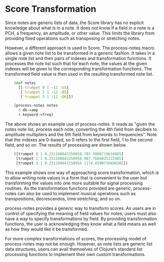 # Score Transformation 

Since notes are generic lists of data, the Score library has no explicit
knowledge about what is in a note. It does not know if a field in a note
is a PCH, a frequency, an amplitude, or other value. This limits the
library from providing fixed operations such as transposing or
stretching notes.

However, a different approach is used in Score. The
process-notes macro allows a given note list to be
transformed in a generic fashion. It takes in a single note list and
then pairs of indexes and transformation functions. It processes the
note list such that for each note, the values at the given indexes will
be given to the corresponding transformation functions. The transformed
field value is then used in the resulting transformed note list.

```clojure
    (def notes
      [['trumpet 0 1 -12 :G5]
       ['trumpet 1 1 -12 :B5]
       ['trumpet 3 1 -12 :D6]])

    (process-notes notes
      3 db->amp
      4 keyword->freq)
```

The above shows an example use of
process-notes. It reads as "given the notes
note list, process each note, converting the 4th field from decibels to
amplitude multipliers and the 5th field from keywords to frequencies".
Note that the indexes are 0-based, so 0 refers to the first field, 1 to
the second field, and so on. The results of processing are shown below.

```clojure
    ([trumpet 0 1 0.251188643150958 783.9908719634985]
     [trumpet 1 1 0.251188643150958 987.7666025122485]
     [trumpet 3 1 0.251188643150958 1174.6590716696305])
```

This example shows one way of approaching score transformation, which is
to allow writing note values in a form that is convenient to the user
but transforming the values into one more suitable for signal processing
routines. As the transformation functions provided are generic,
process-notes can also be used to implement musical
operations such as transpositions, decrescendos, time stretching, and so
on.

process-notes provides a generic way to transform scores.
As users are in control of specifying the meaning of field values for
notes, users must also have a way to specify transformations by field.
By providing transformation functions, the user is acknowledging they
know what a field means as well as how they would like it be
transformed.

For more complex transformations of scores, the processing model of
process-notes may not be enough. However, as note lists are
generic list data structures, users can avail themselves of Clojure’s
standard list processing functions to implement their own custom
transformations.
